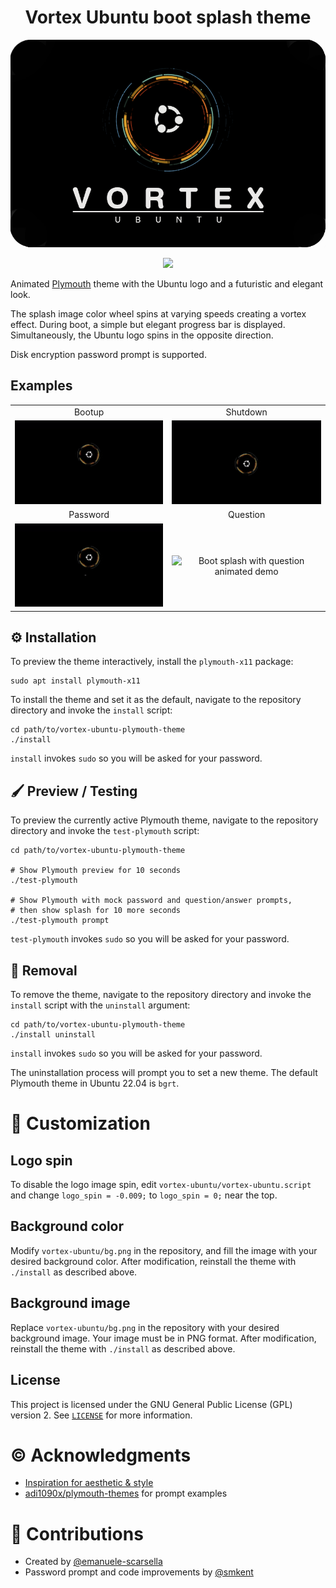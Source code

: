 <h1 align="center">Vortex Ubuntu boot splash theme</h1>
<p align="center">
	<img src=images/vortex-ubuntu.png? >
</p>
<p align="center">
	<a href="https://www.gnome-look.org/p/1499429"><img src="https://img.shields.io/badge/Rank%20on-Gnome--look.org-%207ca5df%20?logo=gnome&logoColor=lightgrey&labelColor=303030&color=%237fa5db" ></a>
</p>

Animated [Plymouth][plymouth] theme with the Ubuntu logo and a futuristic and
elegant look.

The splash image color wheel spins at varying speeds creating a vortex effect.
During boot, a simple but elegant progress bar is displayed. Simultaneously, the
Ubuntu logo spins in the opposite direction.

Disk encryption password prompt is supported.

## Examples

|                                                      |                                                      |
| :--------------------------------------------------: | :--------------------------------------------------: |
|                        Bootup                        |                       Shutdown                       |
|         ![Boot splash animated demo][bootup]         |      ![Shutdown splash animated demo][shutdown]      |
|                       Password                       |                       Question                       |
| ![Boot splash with password animated demo][password] | ![Boot splash with question animated demo][question] |

## :gear: Installation

To preview the theme interactively, install the `plymouth-x11` package:

```shell
sudo apt install plymouth-x11
```

To install the theme and set it as the default, navigate to the repository
directory and invoke the `install` script:

```shell
cd path/to/vortex-ubuntu-plymouth-theme
./install
```

`install` invokes `sudo` so you will be asked for your password.

## :paintbrush: Preview / Testing

To preview the currently active Plymouth theme, navigate to the repository
directory and invoke the `test-plymouth` script:

```shell
cd path/to/vortex-ubuntu-plymouth-theme

# Show Plymouth preview for 10 seconds
./test-plymouth

# Show Plymouth with mock password and question/answer prompts,
# then show splash for 10 more seconds
./test-plymouth prompt
```

`test-plymouth` invokes `sudo` so you will be asked for your password.

## :no_entry_sign: Removal

To remove the theme, navigate to the repository
directory and invoke the `install` script with the `uninstall` argument:

```shell
cd path/to/vortex-ubuntu-plymouth-theme
./install uninstall
```

`install` invokes `sudo` so you will be asked for your password.

The uninstallation process will prompt you to set a new theme. The default
Plymouth theme in Ubuntu 22.04 is `bgrt`.

# :wrench: Customization

## Logo spin

To disable the logo image spin, edit `vortex-ubuntu/vortex-ubuntu.script` and
change `logo_spin = -0.009;` to `logo_spin = 0;` near the top.

## Background color

Modify `vortex-ubuntu/bg.png` in the repository, and fill the image with your
desired background color. After modification, reinstall the theme with
`./install` as described above.

## Background image

Replace `vortex-ubuntu/bg.png` in the repository with your desired background
image. Your image must be in PNG format. After modification, reinstall the theme
with `./install` as described above.

## License

This project is licensed under the GNU General Public License (GPL) version 2.
See [`LICENSE`][license] for more information.

# :copyright: Acknowledgments

-   [Inspiration for aesthetic &amp; style][atom]
-   [adi1090x/plymouth-themes][adi1090x-plymouth-themes] for prompt examples

# :handshake: Contributions

-   Created by [@emanuele-scarsella](https://github.com/emanuele-scarsella)
-   Password prompt and code improvements by [@smkent](https://github.com/smkent)

[adi1090x-plymouth-themes]: https://github.com/adi1090x/plymouth-themes
[atom]: https://atom.io
[license]: /LICENSE
[plymouth]: https://freedesktop.org/wiki/Software/Plymouth/
[bootup]: images/bootup.gif
[shutdown]: images/shutdown.gif
[password]: images/password.gif
[question]: images/question.gif
